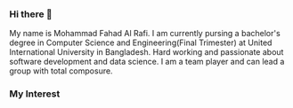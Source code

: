 ### Hi there 👋

<!--
**Rafnarok335/Rafnarok335** is a ✨ _special_ ✨ repository because its `README.md` (this file) appears on your GitHub profile.

Here are some ideas to get you started:

- 🔭 I’m currently working on ...
- 🌱 I’m currently learning ...
- 👯 I’m looking to collaborate on ...
- 🤔 I’m looking for help with ...
- 💬 Ask me about ...
- 📫 How to reach me: ...
- 😄 Pronouns: ...
- ⚡ Fun fact: ...
-->
My name is Mohammad Fahad Al Rafi. I am currently pursing a bachelor's degree in Computer Science and Engineering(Final Trimester) at United International University in Bangladesh. Hard working and passionate about software development and data science. I am a team player and can lead a group with total composure.


### My Interest
